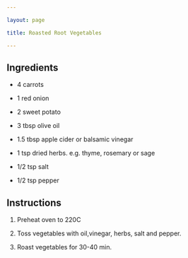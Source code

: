 ```yaml
---

layout: page

title: Roasted Root Vegetables

---
```


## Ingredients

* 4  carrots

* 1 red onion

* 2 sweet potato

* 3 tbsp olive oil

* 1.5 tbsp apple cider or balsamic vinegar

* 1 tsp dried herbs. e.g. thyme, rosemary or sage

* 1/2 tsp salt

* 1/2 tsp pepper

## Instructions

1. Preheat oven to 220C

2. Toss vegetables with oil,vinegar, herbs, salt and pepper.

3. Roast vegetables for 30-40 min.


